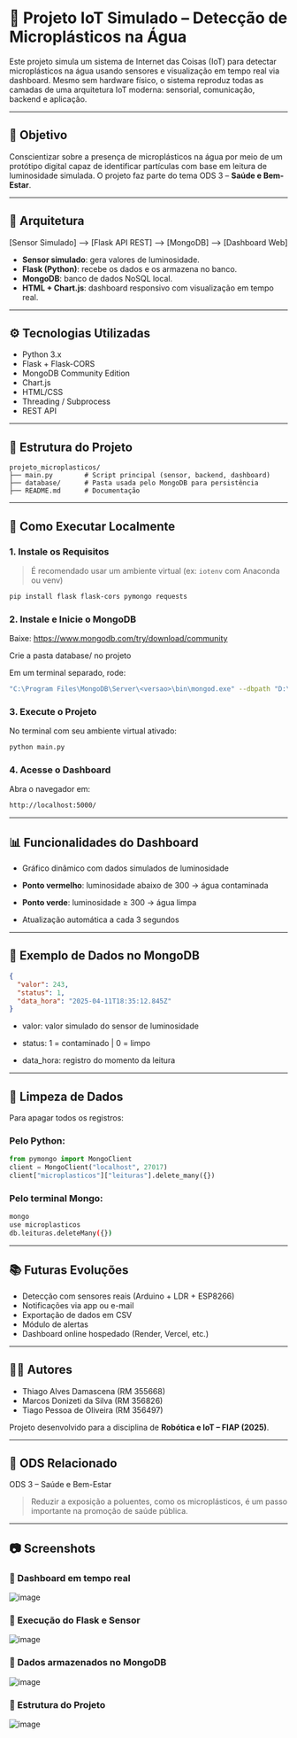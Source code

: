 # 🌊 Projeto IoT Simulado – Detecção de Microplásticos na Água

Este projeto simula um sistema de Internet das Coisas (IoT) para detectar microplásticos na água usando sensores e visualização em tempo real via dashboard. Mesmo sem hardware físico, o sistema reproduz todas as camadas de uma arquitetura IoT moderna: sensorial, comunicação, backend e aplicação.

---

## 📌 Objetivo

Conscientizar sobre a presença de microplásticos na água por meio de um protótipo digital capaz de identificar partículas com base em leitura de luminosidade simulada. O projeto faz parte do tema ODS 3 – **Saúde e Bem-Estar**.

---

## 🧱 Arquitetura

[Sensor Simulado] --> [Flask API REST] --> [MongoDB] --> [Dashboard Web]


- **Sensor simulado**: gera valores de luminosidade.
- **Flask (Python)**: recebe os dados e os armazena no banco.
- **MongoDB**: banco de dados NoSQL local.
- **HTML + Chart.js**: dashboard responsivo com visualização em tempo real.

---

## ⚙️ Tecnologias Utilizadas

- Python 3.x
- Flask + Flask-CORS
- MongoDB Community Edition
- Chart.js
- HTML/CSS
- Threading / Subprocess
- REST API

---

## 📁 Estrutura do Projeto

```text
projeto_microplasticos/
├── main.py        # Script principal (sensor, backend, dashboard)
├── database/      # Pasta usada pelo MongoDB para persistência
├── README.md      # Documentação
```

---

## 🚀 Como Executar Localmente

### 1. Instale os Requisitos

> É recomendado usar um ambiente virtual (ex: `iotenv` com Anaconda ou venv)

```bash
pip install flask flask-cors pymongo requests
```

### 2. Instale e Inicie o MongoDB
Baixe: https://www.mongodb.com/try/download/community

Crie a pasta database/ no projeto

Em um terminal separado, rode:
```bash
"C:\Program Files\MongoDB\Server\<versao>\bin\mongod.exe" --dbpath "D:\Documents\FIAP\projeto_microplasticos\database"
```

### 3. Execute o Projeto
No terminal com seu ambiente virtual ativado:
```bash
python main.py
```

### 4. Acesse o Dashboard
Abra o navegador em:

```bash
http://localhost:5000/
```
---

## 📊 Funcionalidades do Dashboard
- Gráfico dinâmico com dados simulados de luminosidade

- **Ponto vermelho**: luminosidade abaixo de 300 → água contaminada

- **Ponto verde**: luminosidade ≥ 300 → água limpa

- Atualização automática a cada 3 segundos

---

## 🧪 Exemplo de Dados no MongoDB
```json
{
  "valor": 243,
  "status": 1,
  "data_hora": "2025-04-11T18:35:12.845Z"
}
```

- valor: valor simulado do sensor de luminosidade

- status: 1 = contaminado | 0 = limpo

- data_hora: registro do momento da leitura

---

## 🧼 Limpeza de Dados
Para apagar todos os registros:
### Pelo Python:
```python
from pymongo import MongoClient
client = MongoClient("localhost", 27017)
client["microplasticos"]["leituras"].delete_many({})
```

### Pelo terminal Mongo:
```bash
mongo
use microplasticos
db.leituras.deleteMany({})
```

---

## 📚 Futuras Evoluções
- Detecção com sensores reais (Arduino + LDR + ESP8266)
- Notificações via app ou e-mail
- Exportação de dados em CSV
- Módulo de alertas
- Dashboard online hospedado (Render, Vercel, etc.)

---

## 👨‍💻 Autores
- Thiago Alves Damascena (RM 355668)
- Marcos Donizeti da Silva (RM 356826)
- Tiago Pessoa de Oliveira (RM 356497)

Projeto desenvolvido para a disciplina de **Robótica e IoT – FIAP (2025)**.

---

## 🧠 ODS Relacionado
ODS 3 – Saúde e Bem-Estar

> Reduzir a exposição a poluentes, como os microplásticos, é um passo importante na promoção de saúde pública.

---

## 📷 Screenshots

### 🔹 Dashboard em tempo real

![image](https://github.com/user-attachments/assets/e8e9d47d-7041-4493-bc32-eff308b63bc4)


### 🔹 Execução do Flask e Sensor

![image](https://github.com/user-attachments/assets/6348ae4e-3b5f-4838-9d87-9e0a617c6917)


### 🔹 Dados armazenados no MongoDB

![image](https://github.com/user-attachments/assets/d21f3ba9-4354-4c37-9dd7-c1551577ebe0)


### 🔹 Estrutura do Projeto

![image](https://github.com/user-attachments/assets/d3197355-9125-4bf2-b073-e3f0ecfe923b)


